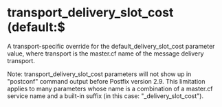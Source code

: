 # transport_delivery_slot_cost (default:$ 

 A transport-specific override for the default_delivery_slot_cost
parameter value, where transport is the master.cf name of
the message delivery transport. 

 Note: transport_delivery_slot_cost parameters will not
show up in "postconf" command output before Postfix version 2.9.
This limitation applies to many parameters whose name is a combination
of a master.cf service name and a built-in suffix (in this case:
"_delivery_slot_cost"). 


